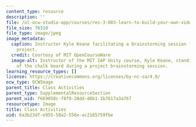 ```yaml
---
content_type: resource
description: ''
file: /ol-ocw-studio-app/courses/res-3-003-learn-to-build-your-own-videogame-with-the-unity-game-engine-and-microsoft-kinect-january-iap-2017/6a3b23dfe95558a2556eac2165759fbe_ClassActivities.jpg
file_size: 76310
file_type: image/jpeg
image_metadata:
  caption: Instructor Kyle Keane facilitating a brainstorming session for student
    project.
  credit: Courtesy of MIT OpenCourseWare
  image-alt: Instructor of the MIT IAP Unity course, Kyle Keane, standing in front
    of the chalk board during a project brainstorming session.
learning_resource_types: []
license: https://creativecommons.org/licenses/by-nc-sa/4.0/
ocw_type: OCWImage
parent_title: Class Activities
parent_type: SupplementalResourceSection
parent_uid: f669058c-f8f9-20dd-d8b1-1b7617a3a767
resourcetype: Image
title: Class Activities
uid: 6a3b23df-e955-58a2-556e-ac2165759fbe
---
```

